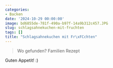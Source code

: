 ```yaml
---
categories:
- Backen
date: '2024-10-29 00:00:00'
image: bd6855de-781f-490a-b97f-14a9b312c457.JPG
slug: schlagsahnekuchen-mit-fruchten
tags: []
title: "Schlagsahnekuchen mit Fr\xFCchten"
---
```



> Wo gefunden? Familien Rezept

Guten Appetit! :)